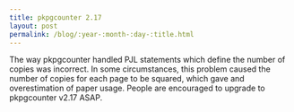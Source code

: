 ```yaml
---
title: pkpgcounter 2.17
layout: post
permalink: /blog/:year-:month-:day-:title.html
---
```


The way pkpgcounter handled PJL statements which define the number of copies was incorrect. In some circumstances, this problem caused the number of copies for each page to be squared, which gave and overestimation of  paper usage. People are encouraged to upgrade to pkpgcounter v2.17 ASAP.
